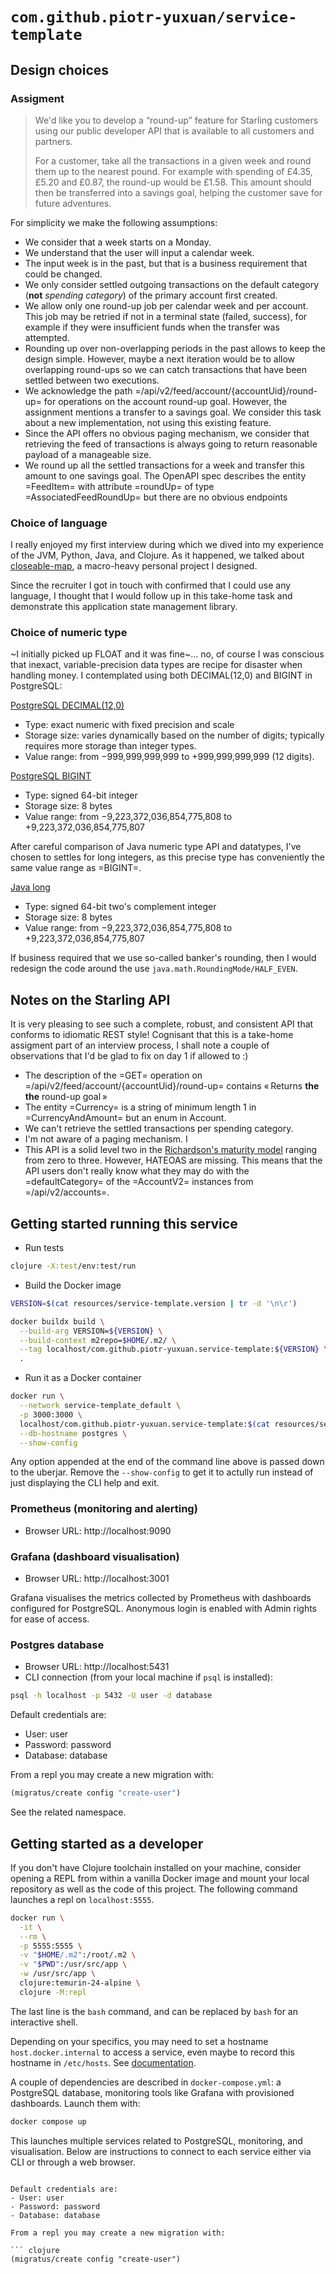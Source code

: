 # `com.github.piotr-yuxuan/service-template`

## Design choices

### Assigment

> We'd like you to develop a “round-up” feature for Starling customers
> using our public developer API that is available to all customers
> and partners.
>
> For a customer, take all the transactions in a given week and round
> them up to the nearest pound. For example with spending of £4.35,
> £5.20 and £0.87, the round-up would be £1.58. This amount should
> then be transferred into a savings goal, helping the customer save
> for future adventures.

For simplicity we make the following assumptions:

- We consider that a week starts on a Monday.
- We understand that the user will input a calendar week.
- The input week is in the past, but that is a business requirement
  that could be changed.
- We only consider settled outgoing transactions on the default
  category (**not** *spending category*) of the primary account first
  created.
- We allow only one round-up job per calendar week and per account.
  This job may be retried if not in a terminal state (failed,
  success), for example if they were insufficient funds when the
  transfer was attempted.
- Rounding up over non-overlapping periods in the past allows to keep
  the design simple. However, maybe a next iteration would be to allow
  overlapping round-ups so we can catch transactions that have been
  settled between two executions.
- We acknowledge the path =/api/v2/feed/account/{accountUid}/round-up=
  for operations on the account round-up goal. However, the assignment
  mentions a transfer to a savings goal. We consider this task about a
  new implementation, not using this existing feature.
- Since the API offers no obvious paging mechanism, we consider that
  retrieving the feed of transactions is always going to return
  reasonable payload of a manageable size.
- We round up all the settled transactions for a week and transfer
  this amount to one savings goal. The OpenAPI spec describes the
  entity =FeedItem= with attribute =roundUp= of type
  =AssociatedFeedRoundUp= but there are no obvious endpoints

### Choice of language

I really enjoyed my first interview during which we dived into my
experience of the JVM, Python, Java, and Clojure. As it happened, we
talked about
[closeable-map](https://cljdoc.org/d/piotr-yuxuan/closeable-map), a
macro-heavy personal project I designed.

Since the recruiter I got in touch with confirmed that I could use any
language, I thought that I would follow up in this take-home task and
demonstrate this application state management library.

### Choice of numeric type

~I initially picked up FLOAT and it was fine~… no, of course I was
conscious that inexact, variable-precision data types are recipe for
disaster when handling money. I contemplated using both DECIMAL(12,0)
and BIGINT in PostgreSQL:

[PostgreSQL DECIMAL(12,0)](https://www.postgresql.org/docs/current/datatype-numeric.html)
- Type: exact numeric with fixed precision and scale
- Storage size: varies dynamically based on the number of digits; typically requires more storage than integer types.
- Value range: from −999,999,999,999 to +999,999,999,999 (12 digits).

[PostgreSQL BIGINT](https://www.postgresql.org/docs/current/datatype-numeric.html)
 - Type: signed 64-bit integer
 - Storage size: 8 bytes
 - Value range: from −9,223,372,036,854,775,808 to +9,223,372,036,854,775,807

After careful comparison of Java numeric type API and datatypes, I've
chosen to settles for long integers, as this precise type has
conveniently the same value range as =BIGINT=.

[Java long](https://docs.oracle.com/javase/tutorial/java/nutsandbolts/datatypes.html)
 - Type: signed 64-bit two's complement integer
 - Storage size: 8 bytes
 - Value range: from −9,223,372,036,854,775,808 to +9,223,372,036,854,775,807

If business required that we use so-called banker's rounding, then I
would redesign the code around the use
`java.math.RoundingMode/HALF_EVEN`.

## Notes on the Starling API

It is very pleasing to see such a complete, robust, and consistent API
that conforms to idiomatic REST style! Cognisant that this is a
take-home assigment part of an interview process, I shall note a
couple of observations that I'd be glad to fix on day 1 if allowed to
:)

- The description of the =GET= operation on
  =/api/v2/feed/account/{accountUid}/round-up= contains « Returns
  **the the** round-up goal »
- The entity =Currency= is a string of minimum length 1 in
  =CurrencyAndAmount= but an enum in Account.
- We can't retrieve the settled transactions per spending category.
- I'm not aware of a paging mechanism. I
- This API is a solid level two in the [Richardson's maturity
  model](https://restfulapi.net/richardson-maturity-model/) ranging
  from zero to three. However, HATEOAS are missing. This means that
  the API users don't really know what they may do with the
  =defaultCategory= of the =AccountV2= instances from
  =/api/v2/accounts=.

## Getting started running this service

- Run tests
``` zsh
clojure -X:test/env:test/run
```

- Build the Docker image
``` zsh
VERSION=$(cat resources/service-template.version | tr -d '\n\r')

docker buildx build \
  --build-arg VERSION=${VERSION} \
  --build-context m2repo=$HOME/.m2/ \
  --tag localhost/com.github.piotr-yuxuan.service-template:${VERSION} \
  .
```

- Run it as a Docker container
``` zsh
docker run \
  --network service-template_default \
  -p 3000:3000 \
  localhost/com.github.piotr-yuxuan.service-template:$(cat resources/service-template.version | tr -d '\n\r') \
  --db-hostname postgres \
  --show-config
```

Any option appended at the end of the command line above is passed
down to the uberjar. Remove the `--show-config` to get it to actully
run instead of just displaying the CLI help and exit.

### Prometheus (monitoring and alerting)

- Browser URL: http://localhost:9090

### Grafana (dashboard visualisation)

- Browser URL: http://localhost:3001

Grafana visualises the metrics collected by Prometheus with dashboards
configured for PostgreSQL. Anonymous login is enabled with Admin
rights for ease of access.

### Postgres database

- Browser URL: http://localhost:5431
- CLI connection (from your local machine if `psql` is installed):

``` zsh
psql -h localhost -p 5432 -U user -d database
```

Default credentials are:
- User: user
- Password: password
- Database: database

From a repl you may create a new migration with:

``` clojure
(migratus/create config "create-user")
```

See the related namespace.

## Getting started as a developer

If you don't have Clojure toolchain installed on your machine,
consider opening a REPL from within a vanilla Docker image and mount
your local repository as well as the code of this project. The
following command launches a repl on `localhost:5555`.

``` zsh
docker run \
  -it \
  --rm \
  -p 5555:5555 \
  -v "$HOME/.m2":/root/.m2 \
  -v "$PWD":/usr/src/app \
  -w /usr/src/app \
  clojure:temurin-24-alpine \
  clojure -M:repl
```

The last line is the `bash` command, and can be replaced by `bash` for
an interactive shell.

Depending on your specifics, you may need to set a hostname
`host.docker.internal` to access a service, even maybe to record this
hostname in `/etc/hosts`. See
[documentation](https://docs.docker.com/desktop/features/networking/#i-want-to-connect-from-a-container-to-a-service-on-the-host).

A couple of dependencies are described in `docker-compose.yml`: a
PostgreSQL database, monitoring tools like Grafana with provisioned
dashboards. Launch them with:

``` zsh
docker compose up
```

This launches multiple services related to PostgreSQL, monitoring, and
visualisation. Below are instructions to connect to each service
either via CLI or through a web browser.

```

Default credentials are:
- User: user
- Password: password
- Database: database

From a repl you may create a new migration with:

``` clojure
(migratus/create config "create-user")
```
